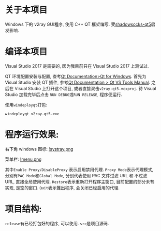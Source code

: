# 关于本项目
Windows 下的 v2ray GUI程序, 使用 C++ QT 框架编写.
受[shadowsocks-qt5](https://github.com/shadowsocks/shadowsocks-qt5)启发影响.

# 编译本项目
Visual Studio 2017 是需要的, 因为我目前只在 Visual Studio 2017 上测试过.

QT 环境配置安装与配置, 查考[Qt Documentation>Qt for Windows](https://doc.qt.io/qt-5/windows.html).
首先为Visual Studio 安装 QT 插件, 参考[Qt Documentation > Qt VS Tools Manual](https://doc.qt.io/qtvstools/index.html).
之后在 Visual Studio 上打开这个项目, 或者直接双击`v2ray-qt5.vcxproj`. 待 Visual Studio 加载完毕后点击 `RUN DEBUG`或`RUN RELEASE`, 程序便运行.

使用`windeployqt`打包:
```
windeployqt v2ray-qt5.exe
```

# 程序运行效果:

右下角 windows 图标:
[!systray.png](http://vibiu.cn/static/systray.png)

菜单栏:
[!menu.png](http://vibiu.cn/static/menu.png)

其中`Enable Proxy/DisableProxy` 表示启用禁用代理. `Proxy Mode`表示代理模式, 分别有`PAC Mode`和`Global Mode`, 分别代表使用 PAC 文件过滤 URL 和 不过滤 URL, 直接全局使用代理. `Restore`表示重新打开程序主窗口, 目前配置的部分未有实现, 是空的窗口. `Quit`表示推出程序, 会关闭已经启用的代理.

# 项目结构:

`release`有已经打包好的程序, 可以使用.
`src`是项目源码.
